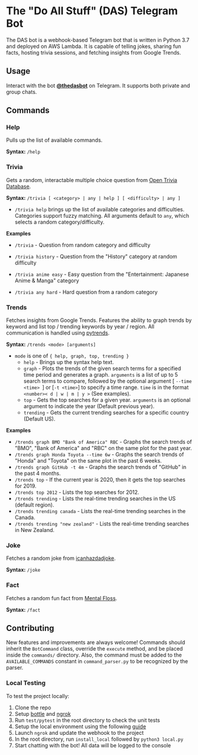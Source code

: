 # The "Do All Stuff" (DAS) Telegram Bot #

The DAS bot is a webhook-based Telegram bot that is written in Python 3.7 and deployed on AWS Lambda. It is capable of telling jokes, sharing fun facts, hosting trivia sessions, and fetching insights from Google Trends.

## Usage ##
Interact with the bot **[@thedasbot](https://t.me/thedasbot)** on Telegram. It supports both private and group chats.

## Commands ##
### Help ###
Pulls up the list of available commands.

**Syntax:** `/help`


### Trivia ###
Gets a random, interactable multiple choice question from [Open Trivia Database](https://opentdb.com/). 

**Syntax:** `/trivia [ <category> | any | help ] [ <difficulty> | any ]`

- `/trivia help` brings up the list of available categories and difficulties. Categories support fuzzy matching. All arguments default to `any`, which selects a random category/difficulty.

**Examples**

* `/trivia` - Question from random category and difficulty

* `/trivia history` - Question from the "History" category at random difficulty

* `/trivia anime easy` - Easy question from the "Entertainment: Japanese Anime & Manga" category

* `/trivia any hard` - Hard question from a random category

### Trends ###
Fetches insights from Google Trends. Features the ability to graph trends by keyword and list top / trending keywords by year / region. All communication is handled using [pytrends](https://github.com/GeneralMills/pytrends).


**Syntax:** `/trends <mode> [arguments]`
* `mode` is one of `{ help, graph, top, trending }`
    * `help` - Brings up the syntax help text.
    * `graph` - Plots the trends of the given search terms for a specified time period and generates a graph. `arguments` is a list of up to 5 search terms to compare, followed by the optional argument [ `--time <time> `] or [`-t <time>`] to specify a time range. `time` is in the format `<number>< d | w | m | y >` (See examples).
    * `top` - Gets the top searches for a given year. `arguments` is an optional argument to indicate the year (Default previous year).
    * `trending` - Gets the current trending searches for a specific country (Default US).

**Examples**
* `/trends graph BMO "Bank of America" RBC` - Graphs the search trends of "BMO", "Bank of America" and "RBC" on the same plot for the past year.
* `/trends graph Honda Toyota --time 6w` - Graphs the search trends of "Honda" and "Toyota" on the same plot in the past 6 weeks.
* `/trends graph GitHub -t 4m` - Graphs the search trends of "GitHub" in the past 4 months.
* `/trends top` - If the current year is 2020, then it gets the top searches for 2019.
* `/trends top 2012` - Lists the top searches for 2012.
* `/trends trending` - Lists the real-time trending searches in the US (default region).
* `/trends trending canada` - Lists the real-time trending searches in the Canada.
* `/trends trending "new zealand"` - Lists the real-time trending searches in New Zealand.

### Joke ###
Fetches a random joke from [icanhazdadjoke](https://icanhazdadjoke.com/).

**Syntax:** `/joke`


### Fact ###
Fetches a random fun fact from [Mental Floss](https://www.mentalfloss.com/amazingfactgenerator).

**Syntax:** `/fact`
    
## Contributing ##
New features and improvements are always welcome! Commands should inherit the `BotCommand` class, override the `execute` method, and be placed inside the `commands/` directory. Also, the command must be added to the `AVAILABLE_COMMANDS` constant in `command_parser.py` to be recognized by the parser.

### Local Testing ###
To test the project locally:
1. Clone the repo
2. Setup [bottle](https://pypi.org/project/bottle/) and [ngrok](https://ngrok.com/download)
3. Run `test/pytest` in the root directory to check the unit tests
4. Setup the local environment using the following [guide](https://hackernoon.com/serverless-telegram-bot-on-aws-lambda-851204d4236c)
5. Launch `ngrok` and update the webhook to the project
6. In the root directory, run `install_local` followed by `python3 local.py`
7. Start chatting with the bot! All data will be logged to the console
